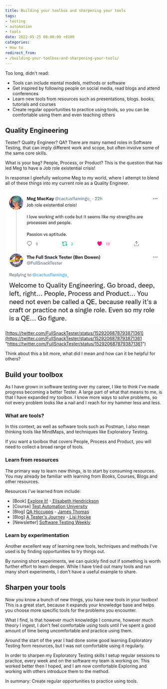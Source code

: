 ```yaml
---
title: Building your toolbox and sharpening your tools
tags:
- testing
- automation
- tools
date: 2022-05-25 00:00:00 +0100
categories:
- How to
redirect_from:
- /building-your-toolbox-and-sharpening-your-tools/
---
```

Too long, didn't read:

* Tools can include mental models, methods or software
* Get inspired by following people on social media, read blogs and attend conferences
* Learn new tools from resources such as presentations, blogs. books, tutorials and courses
* Create regular opportunities to practice using tools, so you can be comfortable using them and even teaching others

## Quality Engineering

Tester? Quality Engineer? QA? There are many named roles in Software Testing, that can imply different work and scope, but often involve some of the same core skills.

What is your bag? People, Process, or Product? This is the question that has led Meg to have a Job role existential crisis!

In response I gleefully welcome Meg to my world, where I attempt to blend all of these things into my current role as a Quality Engineer.

![Tweet about Quality Engineering](/uploads/screenshot-from-2022-05-25-18-27-24.png "Tweet")

[https://twitter.com/FullSnackTester/status/1529206878793871361](https://twitter.com/FullSnackTester/status/1529206878793871361 "https://twitter.com/FullSnackTester/status/1529206878793871361")

Think about this a bit more, what did I mean and how can it be helpful for others?

## Build your toolbox

As I have grown in software testing over my career, I like to think I've made progress becoming a better Tester. A large part of what that means to me, is that I have expanded my toolbox. I know more ways to solve problems, so not every problem looks like a nail and I reach for my hammer less and less.

### What are tools?

In this context, as well as software tools such as Postman, I also mean thinking tools like MindMaps, and techniques like Exploratory Testing.

If you want a toolbox that covers People, Process and Product, you will need to collect a broad range of tools.

### Learn from resources

The primary way to learn new things, is to start by consuming resources. You may already be familiar with learning from Books, Courses, Blogs and other resources.

Resources I've learned from include:

* \[Book\] [Explore It!](https://www.amazon.co.uk/Explore-Increase-Confidence-Exploratory-Testing/dp/1937785025) -[ Elisabeth Hendrickson](https://twitter.com/testobsessed)
* \[Course\] [Test Automation University](https://testautomationu.applitools.com/)
* \[Blog\] [QA Hiccupps](https://qahiccupps.blogspot.com/) - [James Thomas](https://twitter.com/qahiccupps)
* \[Blog\] [A Tester's Journey]() -[ Lisi Hocke](https://twitter.com/lisihocke)
* \[Newsletter\] [Software Testing Weekly](https://softwaretestingweekly.com/)

### Learn by experimentation

Another excellent way of learning new tools, techniques and methods I've used is by finding opportunities to try things out.

By running short experiments, we can quickly find out if something is worth further effort to learn deeper. While I have tried out many tools and run many short experiments, I don't have a useful example to share.

## Sharpen your tools

Now you know a bunch of new things, you have new tools in your toolbox! This is a great start, because it expands your knowledge base and helps you choose more specific tools for the problems you encounter.

What I find, is that however much knowledge I consume, however much theory I ingest, I don't feel comfortable using tools until I've spent a good amount of time being uncomfortable and practice using them.

Around the start of the year I had done some good learning Exploratory Testing form resources, but I was not comfortable using it regularly.

In order to sharpen my Exploratory Testing skills I setup regular sessions to practice, every week and on the software my team is working on. This worked better then I hoped, and I am now comfortable Exploring and working with others introduce them to the method.

In summary: Create regular opportunities to practice using tools.